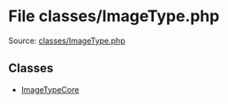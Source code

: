 File classes/ImageType.php
=========

Source: [classes/ImageType.php](https://github.com/PrestaShop/PrestaShop/blob/1.5.0.17/classes/ImageType.php)


Classes
-------

* [ImageTypeCore](class.ImageTypeCore.md)

